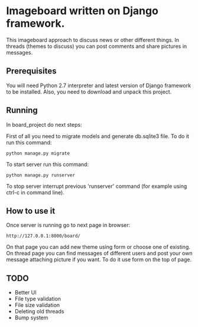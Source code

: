 # Imageboard written on Django framework.

This imageboard approach to discuss news or other different things. In threads (themes to discuss) you can post comments and share pictures in messages.

## Prerequisites

You will need Python 2.7 interpreter and latest version of Django framework to be installed. Also, you need to download and unpack this project.

## Running

In board_project do next steps:

First of all you need to migrate models and generate db.sqlite3 file. To do it run this command:

	python manage.py migrate

To start server run this command:

	python manage.py runserver

To stop server interrupt previous 'runserver' command (for example using ctrl-c in command line).

## How to use it

Once server is running go to next page in browser:

	http://127.0.0.1:8000/board/

On that page you can add new theme using form or choose one of existing.
On thread page you can find messages of different users and post your own message attaching picture if you want. To do it use form on the top of page.

## TODO

- Better UI
- File type validation
- File size validation
- Deleting old threads
- Bump system
